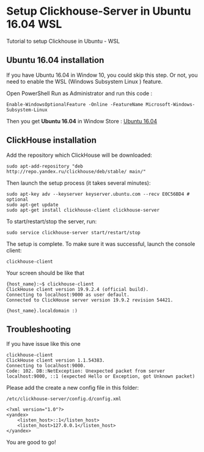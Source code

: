 # Setup Clickhouse-Server in Ubuntu 16.04 WSL
Tutorial to setup Clickhouse in Ubuntu - WSL
## Ubuntu 16.04 installation

If you have Ubuntu 16.04 in Window 10, you could skip this step. Or not, you need to enable the WSL (Windows Subsystem Linux ) feature.

Open PowerShell Run as Administrator and run this code :

    Enable-WindowsOptionalFeature -Online -FeatureName Microsoft-Windows-Subsystem-Linux

Then you get **Ubuntu 16.04** in Window Store :
[Ubuntu 16.04](https://www.microsoft.com/en-us/p/ubuntu-1604-lts/9pjn388hp8c9)

## ClickHouse installation

Add the repository which ClickHouse will be downloaded:

    sudo apt-add-repository "deb http://repo.yandex.ru/clickhouse/deb/stable/ main/"

Then launch the setup process (it takes several minutes):

    sudo apt-key adv --keyserver keyserver.ubuntu.com --recv E0C56BD4 # optional  
    sudo apt-get update  
    sudo apt-get install clickhouse-client clickhouse-server

To start/restart/stop the server, run:

    sudo service clickhouse-server start/restart/stop

The setup is complete. To make sure it was successful, launch the console client:

    clickhouse-client    
Your screen should be like that

    {host_name}:~$ clickhouse-client
    ClickHouse client version 19.9.2.4 (official build).
    Connecting to localhost:9000 as user default.
    Connected to ClickHouse server version 19.9.2 revision 54421.
    
    {host_name}.localdomain :)

## Troubleshooting

If you have issue like this one

    clickhouse-client
    ClickHouse client version 1.1.54383.
    Connecting to localhost:9000.
    Code: 102. DB::NetException: Unexpected packet from server localhost:9000, ::1 (expected Hello or Exception, got Unknown packet)

Please add the create a new config file in this folder:

    /etc/clickhouse-server/config.d/config.xml

    <?xml version="1.0"?>
    <yandex>
        <listen_host>::1</listen_host>
        <listen_host>127.0.0.1</listen_host>
    </yandex>

You are good to go!
